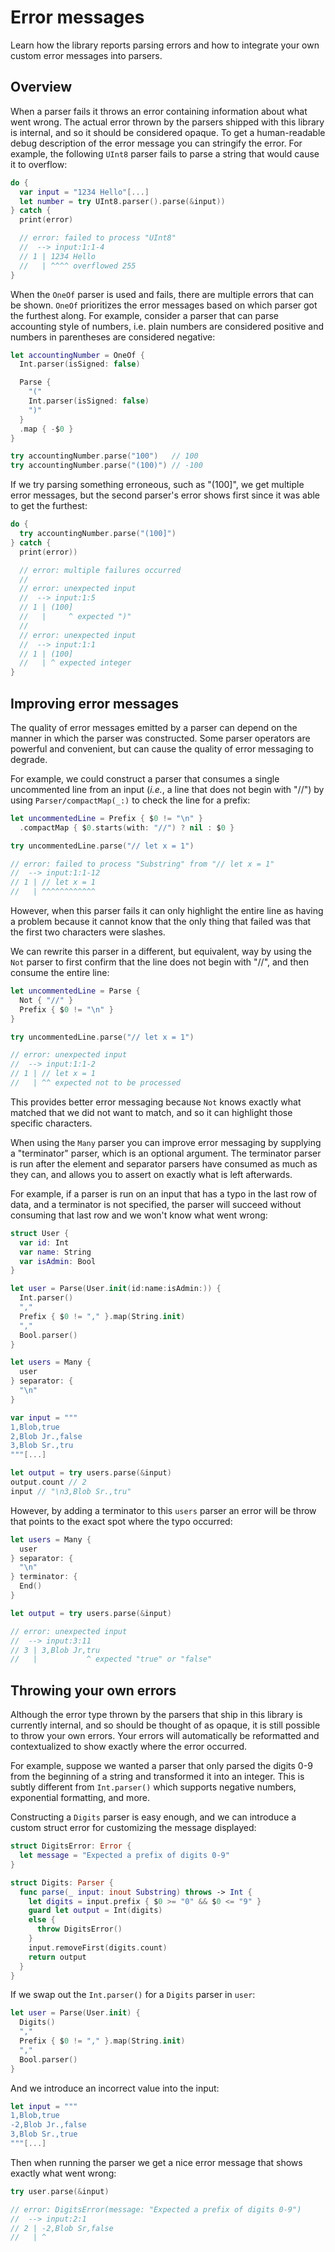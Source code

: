 # Error messages

Learn how the library reports parsing errors and how to integrate your own custom error messages
into parsers.

## Overview

When a parser fails it throws an error containing information about what went wrong. The actual
error thrown by the parsers shipped with this library is internal, and so it should be considered
opaque. To get a human-readable debug description of the error message you can stringify the error.
For  example, the following `UInt8` parser fails to parse a string that would cause it to overflow:

```swift
do {
  var input = "1234 Hello"[...]
  let number = try UInt8.parser().parse(&input))
} catch {
  print(error)

  // error: failed to process "UInt8"
  //  --> input:1:1-4
  // 1 | 1234 Hello
  //   | ^^^^ overflowed 255
}
```

When the ``OneOf`` parser is used and fails, there are multiple errors that can be shown. ``OneOf``
prioritizes the error messages based on which parser got the furthest along. For example, consider
a parser that can parse accounting style of numbers, i.e. plain numbers are considered positive
and numbers in parentheses are considered negative:

```swift
let accountingNumber = OneOf {
  Int.parser(isSigned: false)

  Parse {
    "("
    Int.parser(isSigned: false)
    ")"
  }
  .map { -$0 }
}

try accountingNumber.parse("100")   // 100
try accountingNumber.parse("(100)") // -100
```

If we try parsing something erroneous, such as "(100]", we get multiple error messages, but the
second parser's error shows first since it was able to get the furthest:

```swift
do {
  try accountingNumber.parse("(100]")
} catch {
  print(error))

  // error: multiple failures occurred
  //
  // error: unexpected input
  //  --> input:1:5
  // 1 | (100]
  //   |     ^ expected ")"
  //
  // error: unexpected input
  //  --> input:1:1
  // 1 | (100]
  //   | ^ expected integer
}
```

## Improving error messages

The quality of error messages emitted by a parser can depend on the manner in which the parser was
constructed. Some parser operators are powerful and convenient, but can cause the quality of error
messaging to degrade.

For example, we could construct a parser that consumes a single uncommented line from an input
(_i.e._, a line that does not begin with "//") by using ``Parser/compactMap(_:)`` to check the line
for a  prefix:

```swift
let uncommentedLine = Prefix { $0 != "\n" }
  .compactMap { $0.starts(with: "//") ? nil : $0 }

try uncommentedLine.parse("// let x = 1")

// error: failed to process "Substring" from "// let x = 1"
//  --> input:1:1-12
// 1 | // let x = 1
//   | ^^^^^^^^^^^^
```

However, when this parser fails it can only highlight the entire line as having a problem because
it cannot know that the only thing that failed was that the first two characters were slashes.

We can rewrite this parser in a different, but equivalent, way by using the ``Not`` parser to first
confirm that the line does not begin with "//", and then consume the entire line:

```swift
let uncommentedLine = Parse {
  Not { "//" }
  Prefix { $0 != "\n" }
}

try uncommentedLine.parse("// let x = 1")

// error: unexpected input
//  --> input:1:1-2
// 1 | // let x = 1
//   | ^^ expected not to be processed
```

This provides better error messaging because ``Not`` knows exactly what matched that we did not want
to match, and so it can highlight those specific characters.

When using the `Many` parser you can improve error messaging by supplying a "terminator" parser,
which is an optional argument. The terminator parser is run after the element and separator
parsers have consumed as much as they can, and allows you to assert on exactly what is left
afterwards.

For example, if a parser is run on an input that has a typo in the last row of data, and a
terminator is not specified, the parser will succeed without consuming that last row and we won't
know what went wrong:

```swift
struct User {
  var id: Int
  var name: String
  var isAdmin: Bool
}

let user = Parse(User.init(id:name:isAdmin:)) {
  Int.parser()
  ","
  Prefix { $0 != "," }.map(String.init)
  ","
  Bool.parser()
}

let users = Many {
  user
} separator: {
  "\n"
}

var input = """
1,Blob,true
2,Blob Jr.,false
3,Blob Sr.,tru
"""[...]

let output = try users.parse(&input)
output.count // 2
input // "\n3,Blob Sr.,tru"
```

However, by adding a terminator to this `users` parser an error will be throw that points to the
exact spot where the typo occurred:

```swift
let users = Many {
  user
} separator: {
  "\n"
} terminator: {
  End()
}

let output = try users.parse(&input)

// error: unexpected input
//  --> input:3:11
// 3 | 3,Blob Jr,tru
//   |           ^ expected "true" or "false"
```

## Throwing your own errors

Although the error type thrown by the parsers that ship in this library is currently internal, and
so should be thought of as opaque, it is still possible to throw your own errors. Your errors will
automatically be reformatted and contextualized to show exactly where the error occurred.

For example, suppose we wanted a parser that only parsed the digits 0-9 from the beginning of a
string and transformed it into an integer. This is subtly different from `Int.parser()` which
supports negative numbers, exponential formatting, and more.

Constructing a `Digits` parser is easy enough, and we can introduce a custom struct error for
customizing the message displayed:

```swift
struct DigitsError: Error {
  let message = "Expected a prefix of digits 0-9"
}

struct Digits: Parser {
  func parse(_ input: inout Substring) throws -> Int {
    let digits = input.prefix { $0 >= "0" && $0 <= "9" }
    guard let output = Int(digits)
    else {
      throw DigitsError()
    }
    input.removeFirst(digits.count)
    return output
  }
}
```

If we swap out the `Int.parser()` for a `Digits` parser in `user`:

```swift
let user = Parse(User.init) {
  Digits()
  ","
  Prefix { $0 != "," }.map(String.init)
  ","
  Bool.parser()
}
```

And we introduce an incorrect value into the input:

```swift
let input = """
1,Blob,true
-2,Blob Jr.,false
3,Blob Sr.,true
"""[...]
```

Then when running the parser we get a nice error message that shows exactly what went wrong:

```swift
try user.parse(&input)

// error: DigitsError(message: "Expected a prefix of digits 0-9")
//  --> input:2:1
// 2 | -2,Blob Sr,false
//   | ^
```
